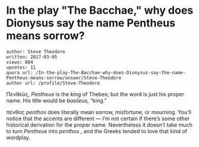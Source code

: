# In the play "The Bacchae," why does Dionysus say the name Pentheus means sorrow?

	author: Steve Theodore
	written: 2017-03-05
	views: 804
	upvotes: 11
	quora url: /In-the-play-The-Bacchae-why-does-Dionysus-say-the-name-Pentheus-means-sorrow/answer/Steve-Theodore
	author url: /profile/Steve-Theodore


Πενθεύς, _Pentheus_ is the king of Thebes; but the word is just his proper name. His title would be _basileus,_ “king.”

πένθος _penthos_ does literally mean sorrow, misfortune, or mourning. You’ll notice that the accents are different — I’m not certain if there’s some other historical derivation for the proper name. Nevertheless it doesn’t take much to turn _Pentheus_ into _penthos_ , and the Greeks tended to love that kind of wordplay.

